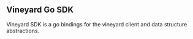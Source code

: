 Vineyard Go SDK
---------------

Vineyard SDK is a go bindings for the vineyard client and data structure abstractions.
